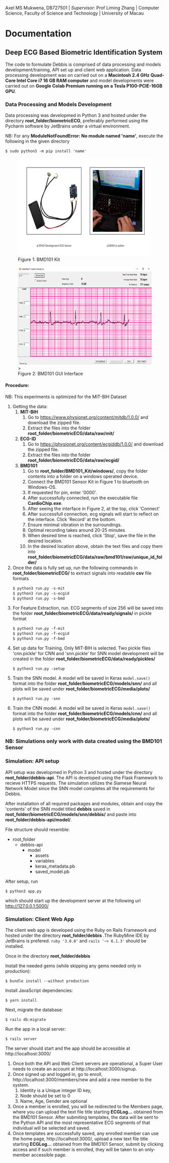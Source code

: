 Axel MS Mukwena, DB727501 | *Supervisor:* Prof Liming Zhang | Computer Science, Faculty of Science and Technology | University of Macau

# Documentation

## Deep ECG Based Biometric Identification System

The code to formulate Debbis is comprised of data processing and models development/training, API set up and client web application. Data processing development was on carried out on a **Macintosh 2.4 GHz Quad-Core Intel Core i7 16 GB RAM computer** and model developments were carried out on **Google Colab Premium running on a Tesla P100-PCIE-16GB GPU**.

### Data Processing and Models Development

Data processing was developmed in Python 3 and hosted under the directory **root_folder/biometricECG**, preferably performed using the Pycharm software by JetBrains under a virtual environment.

NB: For any **ModuleNotFoundError: No module named 'name'**, execute the following in the given directory
```
$ sudo python3 -m pip install 'name'
```
<figure>
  <img
  src="media/bmd101_device.png"
  alt="The beautiful MDN logo."
  width="562" height="310">
  <figcaption>Figure 1: BMD101 Kit</figcaption>
</figure>


<figure>
  <img
  src="media/gui_interface.png"
  alt="The beautiful MDN logo."
  width="562" height="310">>
  <figcaption>Figure 2: BMD101 GUI Interface</figcaption>
</figure>


#### Procedure:
NB: This experiments is optimized for the MIT-BIH Dataset

1. Getting the data:
    1. **MIT-BIH**
        1. Go to https://www.physionet.org/content/mitdb/1.0.0/ and download the zipped file. 
        1. Extract the files into the folder **root_folder/biometricECG/data/raw/mit/**
    1. **ECG-ID**
        1. Go to https://physionet.org/content/ecgiddb/1.0.0/ and download the zipped file. 
        1. Extract the files into the folder **root_folder/biometricECG/data/raw/ecgid/**
    1. **BMD101**
        1. Go to **root_folder/BMD101_Kit/windows/**, copy the folder contents into a folder on a windows operated device. 
        1. Connect the BMD101 Sensor Kit in Figure 1 to bluetooth on Windows-OS. 
        1. If requested for pin, enter '0000'. 
        1. After successfully connected, run the executable file **CardioChip.exe**. 
        1. After seeing the interface in Figure 2,  at the top, click 'Connect'
        1. After successfull connection, ecg signals will start to reflect on the interface. Click 'Record' at the bottom.
        1. Ensure minimal vibration in the surroundings.
        1. Optimal recording takes around 20-25 minutes
        1. When desired time is reached, click 'Stop', save the file in the desired location.
        1. In the desired location above, obtain the text files and copy them into **root_folder/biometricECG/data/raw/bmd101/raw/unique_id_folder/**
1. Once the data is fully set up, run the following commands in **root_folder/biometricECG/** to extract signals into readable **csv** file formats
    ```
    $ python3 run.py -s-mit
    $ python3 run.py -s-ecgid
    $ python3 run.py -s-bmd
    ```
1. For Feature Extraction, run. ECG segments of size 256 will be saved into the folder **root_folder/biometricECG/data/ready/signals/** in pickle format
    ```
    $ python3 run.py -f-mit
    $ python3 run.py -f-ecgid
    $ python3 run.py -f-bmd
    ```
1. Set up data for Training, Only MIT-BIH is selected. Two pickle files 'cnn.pickle' for CNN and 'snn.pickle' for SNN model development will be created in the folder **root_folder/biometricECG/data/ready/pickles/**
    ```
    $ python3 run.py -setup
    ```
1. Train the SNN model. A model will be saved in Keras `model.save()` format into the folder **root_folder/biometricECG/models/snn/** and all plots will be saved under **root_folder/biometricECG/media/plots/**
    ```
    $ python3 run.py -snn
    ```
1. Train the CNN model. A model will be saved in Keras `model.save()` format into the folder **root_folder/biometricECG/models/cnn/** and all plots will be saved under **root_folder/biometricECG/media/plots/**
    ```
    $ python3 run.py -cnn
    ```

### NB: Simulations only work with data created using the BMD101 Sensor

### Simulation: API setup
API setup was developmed in Python 3 and hosted under the directory **root_folder/debbis-api**. The API is developed using the Flask Framework to recieve HTTPS requests. The simulation utilizes the Siamese Neural Network Model since the SNN model completes all the requirements for Debbis. 

After installation of all required packages and modules, obtain and copy the 'contents' of the SNN model titled **debbis** saved in **root_folder/biometricECG/models/snn/debbis/** and paste into **root_folder/debbis-api/model/**.

File structure should resemble:
- root_folder
    - debbis-api
        - model
            - assets
            - variables
            - keras_metadata.pb
            - saved_model.pb

After setup, run
```
$ python3 app.py
```

which should start up the development server at the following url  http://127.0.0.1:5000/ 

### Simulation: Client Web App

The client web app is developed using the Ruby on Rails Framework and hosted under the directory **root_folder/debbis** .The RubyMine IDE by JetBrains is prefered. `ruby '3.0.0'` and `rails '~> 6.1.3'` should be installed.

Once in the directory **root_folder/debbis**

Install the needed gems (while skipping any gems needed only in production):

```
$ bundle install --without production
```
Install JavaScript dependencies:
```
$ yarn install
```
Next, migrate the database:

```
$ rails db:migrate
```
Run the app in a local server:

```
$ rails server
```

The server should start and the app should be accessible at http://localhost:3000/

1. Once both the API and Web Client servers are operational, a Super User needs to create an account at http://localhost:3000/signup. 
1. Once signed up and logged in, go to enroll, http://localhost:3000/members/new and add a new member to the system.
    1. Identity is a Unique integer ID key, 
    1. Node should be set to 0
    1. Name, Age, Gender are optional
1. Once a member is enrolled, you will be redirected to the Members page, where you can upload the text file title starting **ECGLog...** obtained from the BMD101 Sensor. After submiting templates, the data will be sent to the Python API and the most representative ECG segments of that individual will be selected and saved.
1. Once templates are successfully saved, any enrolled member can use the home page, http://localhost:3000/, upload a new text file title starting **ECGLog...** obtained from the BMD101 Sensor, submit by clicking access and if such member is enrolled, they will be taken to an only-member accessible page.
